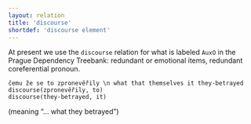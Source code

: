 ```yaml
---
layout: relation
title: 'discourse'
shortdef: 'discourse element'
---
```


At present we use the `discourse` relation for what is labeled `AuxO` in the Prague Dependency Treebank:
redundant or emotional items, redundant coreferential pronoun.

~~~ sdparse
čemu že se to zpronevěřily \n what that themselves it they-betrayed
discourse(zpronevěřily, to)
discourse(they-betrayed, it)
~~~
(meaning “… what they betrayed”)
